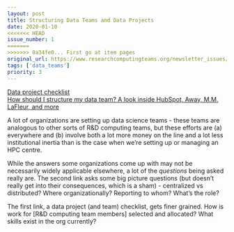 ```yaml
---
layout: post
title: Structuring Data Teams and Data Projects
date: 2020-01-10
<<<<<<< HEAD
issue_number: 1
=======
>>>>>>> 0a34fe0... First go at item pages
original_url: https://www.researchcomputingteams.org/newsletter_issues/0001
tags: ['data_teams']
priority: 3
---
```


<!-- markdownlint-disable MD033 -->
<!-- markdownlint-disable MD041 -->
<!-- markdownlint-disable MD049 -->

[Data project checklist](https://www.fast.ai/2020/01/07/data-questionnaire/) <br/>
[How should I structure my data team? A look inside HubSpot, Away, M.M. LaFleur, and more](https://blog.getdbt.com/data-team-structure-examples/)

A lot of organizations are setting up data science teams - these teams are analogous to other sorts of R&D computing teams, but these efforts are (a) everywhere and (b) involve both a lot more money on the line and a lot less institutional inertia than is the case when we’re setting up or managing an HPC centre.

While the answers some organizations come up with may not be necessarily widely applicable elsewhere, a lot of the *questions* being asked really are.   The second link asks some big picture questions (but doesn’t really get into their consequences, which is a sham) - centralized vs distributed?  Where organizationally?   Reporting to whom?  What’s the role?

The first link, a data project (and team) checklist, gets finer grained.  How is work for [R&D computing team members] selected and allocated?  What skills exist in the org currently?
